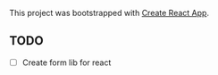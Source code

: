 This project was bootstrapped with [Create React App](https://github.com/facebook/create-react-app).

## TODO

- [ ] Create form lib for react
